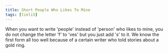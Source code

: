 ```yaml
---
title: Short People Who Likes To Mine
tags: [tieli5]
---
```


When you want to write 'people' instead of 'person' who likes to mine, you do not change the letter 'f' to 'ves' but you just add 's' to it. We know the first form all too well because of a certain writer who told stories about a gold ring.  